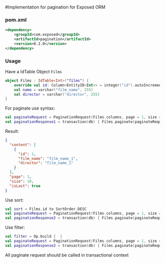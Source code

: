 #Implementation for pagination for Exposed ORM

### pom.xml
```xml
<dependency>
    <groupId>com.exposed</groupId>
    <artifactId>pagination</artifactId>
    <version>0.1.0</version>
</dependency>
```

### Usage
Have a IdTable Object `Films`
```kotlin
object Films : IdTable<Int>("films") {
    override val id: Column<EntityID<Int>> = integer("id").autoIncrement().entityId()
    val name = varchar("film_name", 255)
    val director = varchar("director", 255)
}
```

For paginate use syntax:
```kotlin
val paginateRequest = PaginationRequest(Films.columns, page = 1, size = 10)
val paginationResponse1 = transaction(db) { Films.paginate(paginateRequest) }
```

Result:

```json
{
  "content": [
    {
      "id": 1,
      "film_name": "film_name_1",
      "director": "film_name_1"
    }
  ],
  "page": 1,
  "size": 10,
  "isLast": true
}
```

Use sort:
```kotlin
val sort = Films.id to SortOrder.DESC
val paginateRequest = PaginationRequest(Films.columns, page = 1, size = 10, sort = sort)
val paginationResponse2 = transaction(db) { Films.paginate(paginateRequest) }
```

Use filter:
```kotlin
val filter = Op.build {  }
val paginateRequest = PaginationRequest(Films.columns, page = 1, size = 10, filter = filter)
val paginationResponse2 = transaction(db) { Films.paginate(paginateRequest) }
```

All paginate request should be called in transactional context
